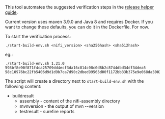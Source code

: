 This tool automates the suggested verification steps in the [release helper guide](https://cwiki.apache.org/confluence/display/NIFI/How+to+help+verify+an+Apache+NiFi+release+candidate).

Current version uses maven 3.9.0 and Java 8 and requires Docker. If you want to change these defaults, you can do it in the Dockerfile. For now.

To start the verification process:
```
./start-build-env.sh <nifi_version> <sha256hash> <sha512hash>
```

eg.:
```
./start-build-env.sh 1.21.0 598bf8e90f871f4ca25709dd4ecf3da16c814c08c0d8b2c8744dbd34df34dea5 58c10976bc22fb5406d9d1d9b7ca7d90c2dbed99565d00f1172bb33b375e9e068da5003d9dbbd87d2b17626e4e310b999c8581718532934e855c2134be763f04
```

The script will create a directory next to `start-build-env.sh` with the following content:

- buildresult
  - assembly - content of the nifi-assembly directory
  - mvnversion - the output of mvn --version
  - testresult - surefire reports
